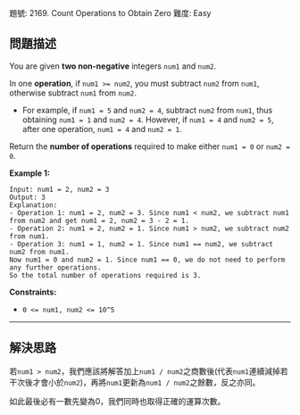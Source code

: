 題號: 2169. Count Operations to Obtain Zero
難度: Easy

## 問題描述

You are given **two non-negative** integers `num1` and `num2`.

In one **operation**, if `num1 >= num2`, you must subtract `num2` from `num1`, otherwise subtract `num1` from `num2`.

- For example, if `num1 = 5` and `num2 = 4`, subtract `num2` from `num1`, thus obtaining `num1 = 1` and `num2 = 4`. However, if `num1 = 4` and `num2 = 5`, after one operation, `num1 = 4` and `num2 = 1`.

Return the **number of operations** required to make either `num1 = 0` or `num2 = 0`.

**Example 1:**
```
Input: num1 = 2, num2 = 3
Output: 3
Explanation: 
- Operation 1: num1 = 2, num2 = 3. Since num1 < num2, we subtract num1 from num2 and get num1 = 2, num2 = 3 - 2 = 1.
- Operation 2: num1 = 2, num2 = 1. Since num1 > num2, we subtract num2 from num1.
- Operation 3: num1 = 1, num2 = 1. Since num1 == num2, we subtract num2 from num1.
Now num1 = 0 and num2 = 1. Since num1 == 0, we do not need to perform any further operations.
So the total number of operations required is 3.
```

**Constraints:**

- `0 <= num1, num2 <= 10^5`

---
## 解決思路

若`num1 > num2`，我們應該將解答加上`num1 / num2`之商數後(代表`num1`連續減掉若干次後才會小於`num2`)，再將`num1`更新為`num1 / num2`之餘數，反之亦同。

如此最後必有一數先變為0，我們同時也取得正確的運算次數。